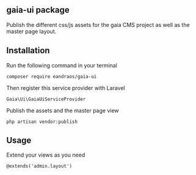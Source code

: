 ## gaia-ui package
Publish the different css/js assets for the gaia CMS project as well as the master page layout.


## Installation
Run the following command in your terminal 
```
composer require eandraos/gaia-ui
```

Then register this service provider with Laravel
```
Gaia\Ui\GaiaUiServiceProvider
```

Publish the assets and the master page view
```
php artisan vendor:publish
```

## Usage
Extend your views as you need 
```
@extends('admin.layout')
```
